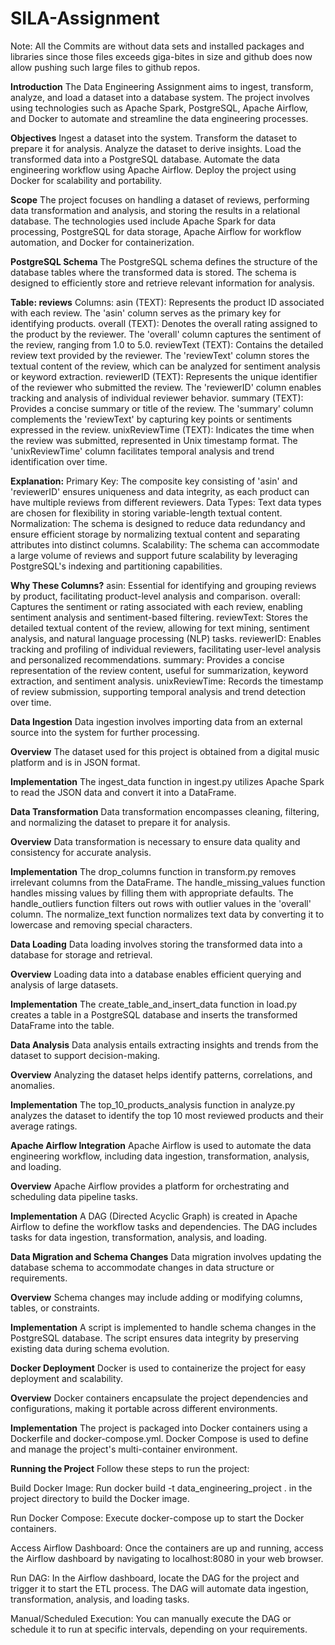 # SILA-Assignment
Note: All the Commits are without data sets and installed packages and libraries since those files exceeds giga-bites in size and github does now allow pushing such large files to github repos.


**Introduction**
The Data Engineering Assignment aims to ingest, transform, analyze, and load a dataset into a database system. The project involves using technologies such as Apache Spark, PostgreSQL, Apache Airflow, and Docker to automate and streamline the data engineering processes.

**Objectives**
Ingest a dataset into the system.
Transform the dataset to prepare it for analysis.
Analyze the dataset to derive insights.
Load the transformed data into a PostgreSQL database.
Automate the data engineering workflow using Apache Airflow.
Deploy the project using Docker for scalability and portability.


**Scope**
The project focuses on handling a dataset of reviews, performing data transformation and analysis, and storing the results in a relational database. The technologies used include Apache Spark for data processing, PostgreSQL for data storage, Apache Airflow for workflow automation, and Docker for containerization.


**PostgreSQL Schema**
The PostgreSQL schema defines the structure of the database tables where the transformed data is stored. The schema is designed to efficiently store and retrieve relevant information for analysis.

**Table: reviews**
Columns:
asin (TEXT): Represents the product ID associated with each review. The 'asin' column serves as the primary key for identifying products.
overall (TEXT): Denotes the overall rating assigned to the product by the reviewer. The 'overall' column captures the sentiment of the review, ranging from 1.0 to 5.0.
reviewText (TEXT): Contains the detailed review text provided by the reviewer. The 'reviewText' column stores the textual content of the review, which can be analyzed for sentiment analysis or keyword extraction.
reviewerID (TEXT): Represents the unique identifier of the reviewer who submitted the review. The 'reviewerID' column enables tracking and analysis of individual reviewer behavior.
summary (TEXT): Provides a concise summary or title of the review. The 'summary' column complements the 'reviewText' by capturing key points or sentiments expressed in the review.
unixReviewTime (TEXT): Indicates the time when the review was submitted, represented in Unix timestamp format. The 'unixReviewTime' column facilitates temporal analysis and trend identification over time.




**Explanation:**
Primary Key: The composite key consisting of 'asin' and 'reviewerID' ensures uniqueness and data integrity, as each product can have multiple reviews from different reviewers.
Data Types: Text data types are chosen for flexibility in storing variable-length textual content.
Normalization: The schema is designed to reduce data redundancy and ensure efficient storage by normalizing textual content and separating attributes into distinct columns.
Scalability: The schema can accommodate a large volume of reviews and support future scalability by leveraging PostgreSQL's indexing and partitioning capabilities.



**Why These Columns?**
asin: Essential for identifying and grouping reviews by product, facilitating product-level analysis and comparison.
overall: Captures the sentiment or rating associated with each review, enabling sentiment analysis and sentiment-based filtering.
reviewText: Stores the detailed textual content of the review, allowing for text mining, sentiment analysis, and natural language processing (NLP) tasks.
reviewerID: Enables tracking and profiling of individual reviewers, facilitating user-level analysis and personalized recommendations.
summary: Provides a concise representation of the review content, useful for summarization, keyword extraction, and sentiment analysis.
unixReviewTime: Records the timestamp of review submission, supporting temporal analysis and trend detection over time.




**Data Ingestion**
Data ingestion involves importing data from an external source into the system for further processing.

**Overview**
The dataset used for this project is obtained from a digital music platform and is in JSON format.

**Implementation**
The ingest_data function in ingest.py utilizes Apache Spark to read the JSON data and convert it into a DataFrame.

**Data Transformation**
Data transformation encompasses cleaning, filtering, and normalizing the dataset to prepare it for analysis.

**Overview**
Data transformation is necessary to ensure data quality and consistency for accurate analysis.

**Implementation**
The drop_columns function in transform.py removes irrelevant columns from the DataFrame.
The handle_missing_values function handles missing values by filling them with appropriate defaults.
The handle_outliers function filters out rows with outlier values in the 'overall' column.
The normalize_text function normalizes text data by converting it to lowercase and removing special characters.


**Data Loading**
Data loading involves storing the transformed data into a database for storage and retrieval.

**Overview**
Loading data into a database enables efficient querying and analysis of large datasets.

**Implementation**
The create_table_and_insert_data function in load.py creates a table in a PostgreSQL database and inserts the transformed DataFrame into the table.

**Data Analysis**
Data analysis entails extracting insights and trends from the dataset to support decision-making.

**Overview**
Analyzing the dataset helps identify patterns, correlations, and anomalies.

**Implementation**
The top_10_products_analysis function in analyze.py analyzes the dataset to identify the top 10 most reviewed products and their average ratings.

**Apache Airflow Integration**
Apache Airflow is used to automate the data engineering workflow, including data ingestion, transformation, analysis, and loading.

**Overview**
Apache Airflow provides a platform for orchestrating and scheduling data pipeline tasks.

**Implementation**
A DAG (Directed Acyclic Graph) is created in Apache Airflow to define the workflow tasks and dependencies. The DAG includes tasks for data ingestion, transformation, analysis, and loading.

**Data Migration and Schema Changes**
Data migration involves updating the database schema to accommodate changes in data structure or requirements.

**Overview**
Schema changes may include adding or modifying columns, tables, or constraints.

**Implementation**
A script is implemented to handle schema changes in the PostgreSQL database. The script ensures data integrity by preserving existing data during schema evolution.

**Docker Deployment**
Docker is used to containerize the project for easy deployment and scalability.

**Overview**
Docker containers encapsulate the project dependencies and configurations, making it portable across different environments.

**Implementation**
The project is packaged into Docker containers using a Dockerfile and docker-compose.yml. Docker Compose is used to define and manage the project's multi-container environment.

**Running the Project**
Follow these steps to run the project:

Build Docker Image: Run docker build -t data_engineering_project . in the project directory to build the Docker image.

Run Docker Compose: Execute docker-compose up to start the Docker containers.

Access Airflow Dashboard: Once the containers are up and running, access the Airflow dashboard by navigating to localhost:8080 in your web browser.

Run DAG: In the Airflow dashboard, locate the DAG for the project and trigger it to start the ETL process. The DAG will automate data ingestion, transformation, analysis, and loading tasks.

Manual/Scheduled Execution: You can manually execute the DAG or schedule it to run at specific intervals, depending on your requirements.
